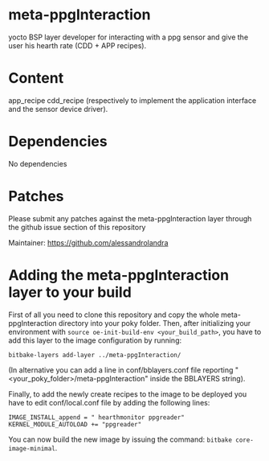 # meta-ppgInteraction
yocto BSP layer developer for interacting with a ppg sensor and give the user his hearth rate (CDD + APP recipes).

Content
============

app_recipe
cdd_recipe
(respectively to implement the application interface and the sensor device driver).

Dependencies
============

No dependencies

Patches
=======

Please submit any patches against the meta-ppgInteraction layer through the github issue section of this repository

Maintainer: https://github.com/alessandrolandra

Adding the meta-ppgInteraction layer to your build
=================================================

First of all you need to clone this repository and copy the whole meta-ppgInteraction directory into your poky folder.
Then, after initializing your environment with
`source oe-init-build-env <your_build_path>`,
you have to add this layer to the image configuration by running:
```
bitbake-layers add-layer ../meta-ppgInteraction/
```
(In alternative you can add a line in conf/bblayers.conf file reporting "<your_poky_folder>/meta-ppgInteraction" inside the BBLAYERS string).

Finally, to add the newly create recipes to the image to be deployed you have to edit conf/local.conf file by adding the following lines: 
```
IMAGE_INSTALL_append = " hearthmonitor ppgreader"
KERNEL_MODULE_AUTOLOAD += "ppgreader"
```

You can now build the new image by issuing the command: 
`bitbake core-image-minimal`.
